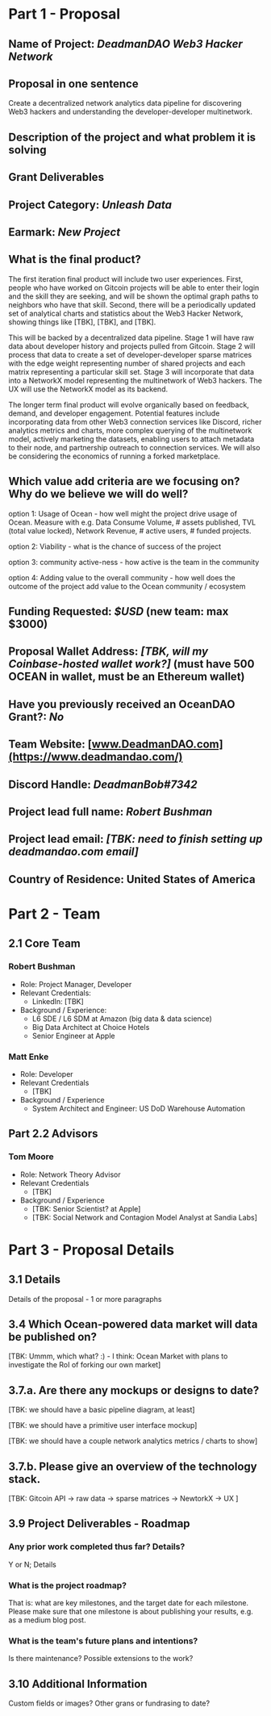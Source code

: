 # Part 1 - Proposal

## Name of Project: *DeadmanDAO Web3 Hacker Network*

## Proposal in one sentence

Create a decentralized network analytics data pipeline for discovering Web3 hackers and understanding the developer-developer multinetwork.

## Description of the project and what problem it is solving

## Grant Deliverables

## Project Category: *Unleash Data*

## Earmark: *New Project*

## What is the final product?

The first iteration final product will include two user experiences. First, people who have worked on Gitcoin projects will be able to enter their login and the skill they are seeking, and will be shown the optimal graph paths to neighbors who have that skill. Second, there will be a periodically updated set of analytical charts and statistics about the Web3 Hacker Network, showing things like [TBK], [TBK], and [TBK].

This will be backed by a decentralized data pipeline. Stage 1 will have raw data about developer history and projects pulled from Gitcoin. Stage 2 will process that data to create a set of developer-developer sparse matrices with the edge weight representing number of shared projects and each matrix representing a particular skill set. Stage 3 will incorporate that data into a NetworkX model representing the multinetwork of Web3 hackers. The UX will use the NetworkX model as its backend.

The longer term final product will evolve organically based on feedback, demand, and developer engagement. Potential features include incorporating data from other Web3 connection services like Discord, richer analytics metrics and charts, more complex querying of the multinetwork model, actively marketing the datasets, enabling users to attach metadata to their node, and partnership outreach to connection services. We will also be considering the economics of running a forked marketplace.

## Which value add criteria are we focusing on? Why do we believe we will do well?

option 1: Usage of Ocean - how well might the project drive usage of Ocean. Measure with e.g. Data Consume Volume, # assets published, TVL (total value locked), Network Revenue, # active users, # funded projects.

option 2: Viability - what is the chance of success of the project

option 3: community active-ness - how active is the team in the community

option 4: Adding value to the overall community - how well does the outcome of the project add value to the Ocean community / ecosystem

## Funding Requested: *$USD* (new team: max $3000)

## Proposal Wallet Address: *[TBK, will my Coinbase-hosted wallet work?]* (must have 500 OCEAN in wallet, must be an Ethereum wallet)

## Have you previously received an OceanDAO Grant?: *No*

## Team Website: [www.DeadmanDAO.com](https://www.deadmandao.com/)

## Discord Handle: *DeadmanBob#7342*

## Project lead full name: *Robert Bushman*

## Project lead email: *[TBK: need to finish setting up deadmandao.com email]*

## Country of Residence: United States of America

# Part 2 - Team

## 2.1 Core Team

### Robert Bushman

* Role: Project Manager, Developer
* Relevant Credentials:
  * LinkedIn: [TBK]
* Background / Experience:
  * L6 SDE / L6 SDM at Amazon (big data & data science)
  * Big Data Architect at Choice Hotels
  * Senior Engineer at Apple

### Matt Enke

* Role: Developer
* Relevant Credentials
  * [TBK]
* Background / Experience
  * System Architect and Engineer: US DoD Warehouse Automation

## Part 2.2 Advisors

### Tom Moore

* Role: Network Theory Advisor
* Relevant Credentials
  * [TBK]
* Background / Experience
  * [TBK: Senior Scientist? at Apple]
  * [TBK: Social Network and Contagion Model Analyst at Sandia Labs]

# Part 3 - Proposal Details

## 3.1 Details

Details of the proposal - 1 or more paragraphs

## 3.4 Which Ocean-powered data market will data be published on?

[TBK: Ummm, which what? :) - I think: Ocean Market with plans to investigate the RoI of forking our own market]

## 3.7.a. Are there any mockups or designs to date?

[TBK: we should have a basic pipeline diagram, at least]

[TBK: we should have a primitive user interface mockup]

[TBK: we should have a couple network analytics metrics / charts to show]

## 3.7.b. Please give an overview of the technology stack.

[TBK: Gitcoin API -> raw data -> sparse matrices -> NewtorkX -> UX ]

## 3.9 Project Deliverables - Roadmap

### Any prior work completed thus far? Details?

Y or N; Details

### What is the project roadmap?

That is: what are key milestones, and the target date for each milestone. Please make sure that one milestone is about publishing your results, e.g. as a medium blog post.

### What is the team's future plans and intentions?

Is there maintenance? Possible extensions to the work?

## 3.10 Additional Information

Custom fields or images? Other grans or fundrasing to date?

